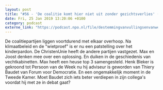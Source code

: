 ```yaml
---
layout: post
title: "#56 - 'De coalitie komt hier niet uit zonder gezichtsverlies' (S01)"
date: Fri, 25 Jan 2019 13:20:06 +0100
category: podcast
externe_link: "https://podcast.npo.nl/file/destemmingvanvullingsenvanweezel/3794/content.omroep.nl/portal/podcast/nporadio1/destemmingvanvullingsenvanweezel/2019/01/nporadio1_destemmingvanvullingsenvanweezel_20190125_de-stemming-56-de-coalitie-komt-hier-niet-uit-zonder-gezichtsverlies_5Z1WDC.mp3"
---
```


De coalitiepartijen liggen voortdurend met elkaar overhoop. Na klimaatbeleid en de "wietproef" is er nu een patstelling over het kinderpardon. De ChristenUnie heeft de andere partijen vastgezet. Max en Joost denken mee over een oplossing. En duiken in de geschiedenis van vechtkabinetten. Max heeft een heuse top 3 samengesteld. Henk Bleker is gekroond tot Persoon van de Week nu hij adviseur is geworden van Thiery Baudet van Forum voor Democratie. En een ongemakkelijk moment in de Tweede Kamer. Moet Baudet zich iets beter verdiepen in zijn collega's voordat hij met ze in debat gaat?
